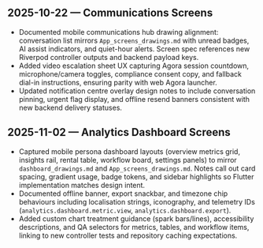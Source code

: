## 2025-10-22 — Communications Screens
- Documented mobile communications hub drawing alignment: conversation list mirrors `App_screens_drawings.md` with unread badges, AI assist indicators, and quiet-hour alerts. Screen spec references new Riverpod controller outputs and backend payload keys.
- Added video escalation sheet UX capturing Agora session countdown, microphone/camera toggles, compliance consent copy, and fallback dial-in instructions, ensuring parity with web Agora launcher.
- Updated notification centre overlay design notes to include conversation pinning, urgent flag display, and offline resend banners consistent with new backend delivery statuses.

## 2025-11-02 — Analytics Dashboard Screens
- Captured mobile persona dashboard layouts (overview metrics grid, insights rail, rental table, workflow board, settings panels) to mirror `dashboard_drawings.md` and `App_screens_drawings.md`. Notes call out card spacing, gradient usage, badge tokens, and sidebar highlights so Flutter implementation matches design intent.
- Documented offline banner, export snackbar, and timezone chip behaviours including localisation strings, iconography, and telemetry IDs (`analytics.dashboard.metric.view`, `analytics.dashboard.export`).
- Added custom chart treatment guidance (spark bars/lines), accessibility descriptions, and QA selectors for metrics, tables, and workflow items, linking to new controller tests and repository caching expectations.
